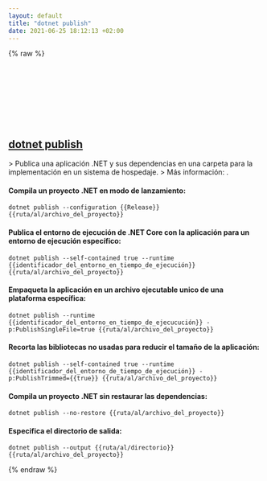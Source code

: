 ```yaml
---
layout: default
title: "dotnet publish"
date: 2021-06-25 18:12:13 +02:00
---
```

{% raw %}
<h2 id="dotnet-publish">
  <a href="/es/common/dotnet-publish.html">dotnet publish</a> <a href="#dotnet-publish"><svg class="icon">
    <use href="/assets/images/unicode_sprite.svg#link" />
  </svg></a>
</h2>
> Publica una aplicación .NET y sus dependencias en una carpeta para la implementación en un sistema de hospedaje.
> Más información: <https://docs.microsoft.com/dotnet/core/tools/dotnet-publish>.

#### Compila un proyecto .NET en modo de lanzamiento:
```shell
dotnet publish --configuration {{Release}} {{ruta/al/archivo_del_proyecto}}
```
#### Publica el entorno de ejecución de .NET Core con la aplicación para un entorno de ejecución específico:
```shell
dotnet publish --self-contained true --runtime {{identificador_del_entorno_en_tiempo_de_ejecución}} {{ruta/al/archivo_del_proyecto}}
```
#### Empaqueta la aplicación en un archivo ejecutable unico de una plataforma específica:
```shell
dotnet publish --runtime {{identificador_del_entorno_en_tiempo_de_ejecucución}} -p:PublishSingleFile=true {{ruta/al/archivo_del_proyecto}}
```
#### Recorta las bibliotecas no usadas para reducir el tamaño de la aplicación:
```shell
dotnet publish --self-contained true --runtime {{identificador_del_entorno_de_tiempo_de_ejecución}} -p:PublishTrimmed={{true}} {{ruta/al/archivo_del_proyecto}}
```
#### Compila un proyecto .NET sin restaurar las dependencias:
```shell
dotnet publish --no-restore {{ruta/al/archivo_del_proyecto}}
```
#### Especifica el directorio de salida:
```shell
dotnet publish --output {{ruta/al/directorio}} {{ruta/al/archivo_del_proyecto}}
```
{% endraw %}